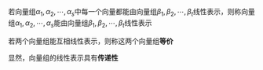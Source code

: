 若向量组$\alpha_1,\alpha_2,\cdots,\alpha_s$中每一个向量都能由向量组$\beta_1,\beta_2,\cdots,\beta_t$线性表示，则称向量组$\alpha_1,\alpha_2,\cdots,\alpha_s$能由向量组$\beta_1,\beta_2,\cdots,\beta_t$线性表示

若两个向量组能互相线性表示，则称这两个向量组**等价**

显然，向量组的线性表示具有**传递性**